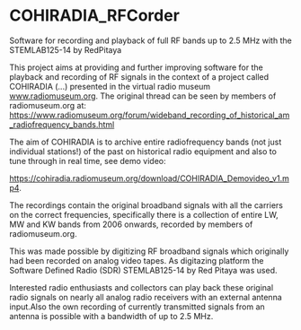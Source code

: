 # COHIRADIA_RFCorder
Software for recording and playback of full RF bands up to 2.5 MHz with the STEMLAB125-14 by RedPitaya

This project aims at providing and further improving software 
for the playback and recording of RF signals in the context
of a project called COHIRADIA (...) presented in the virtual
radio museum www.radiomuseum.org. The original thread can be
seen by members of radiomuseum.org at: 
https://www.radiomuseum.org/forum/wideband_recording_of_historical_am_radiofrequency_bands.html

The aim of COHIRADIA is to archive entire radiofrequency bands 
(not just individual stations!) of the past on historical radio 
equipment and also to tune through in real time, see demo video:

https://cohiradia.radiomuseum.org/download/COHIRADIA_Demovideo_v1.mp4.

The recordings contain the original broadband
signals with all the carriers on the correct frequencies, 
specifically there is a collection of entire LW, MW and KW bands 
from 2006 onwards, recorded by members of radiomuseum.org. 

This was made possible by digitizing RF broadband signals which 
originally had been recorded on analog video tapes. As digitazing
platform the Software Defined Radio (SDR) STEMLAB125-14 by
Red Pitaya was used. 

Interested radio enthusiasts and collectors can play back 
these original radio signals on nearly all analog radio receivers
with an external antenna input.Also the own recording of 
currently transmitted signals from an 
antenna is possible with a bandwidth of up to 2.5 MHz. 

